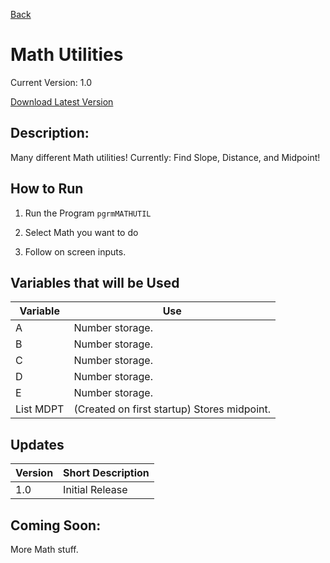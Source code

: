 [Back](javascript:history.back())

# Math Utilities

Current Version: 1.0

[Download Latest Version](MATHUTIL.8xp)

## Description:

Many different Math utilities! Currently: Find Slope, Distance, and Midpoint!

## How to Run

1) Run the Program `pgrmMATHUTIL`

2) Select Math you want to do

3) Follow on screen inputs.

## Variables that will be Used

Variable | Use
-------|------
A | Number storage.
B | Number storage.
C | Number storage.
D | Number storage.
E | Number storage.
List MDPT | (Created on first startup) Stores midpoint.

## Updates
Version | Short Description
--------|----------
1.0 | Initial Release

## Coming Soon:

More Math stuff.

